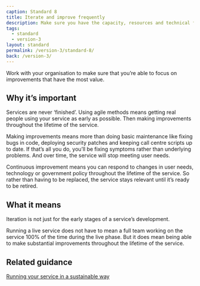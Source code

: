 ```yaml
---
caption: Standard 8
title: Iterate and improve frequently
description: Make sure you have the capacity, resources and technical flexibility to iterate and improve the service frequently.
tags:
  - standard
  - version-3
layout: standard
permalink: /version-3/standard-8/
back: /version-3/
---
```


Work with your organisation to make sure that you’re able to focus on improvements that have the most value.

## Why it’s important

Services are never ‘finished’. Using agile methods means getting real people using your service as early as possible. Then making improvements throughout the lifetime of the service.

Making improvements means more than doing basic maintenance like fixing bugs in code, deploying security patches and keeping call centre scripts up to date. If that’s all you do, you’ll be fixing symptoms rather than underlying problems. And over time, the service will stop meeting user needs.

Continuous improvement means you can respond to changes in user needs, technology or government policy throughout the lifetime of the service. So rather than having to be replaced, the service stays relevant until it’s ready to be retired.

## What it means

Iteration is not just for the early stages of a service’s development.

Running a live service does not have to mean a full team working on the service 100% of the time during the live phase. But it does mean being able to make substantial improvements throughout the lifetime of the service.

## Related guidance

[Running your service in a sustainable way](https://www.gov.uk/service-manual/agile-delivery/running-your-service-in-a-sustainable-way)

<!-- ## Service standard points

[1\. Understand users and their needs](https://www.gov.uk/service-manual/service-standard/point-1-understand-user-needs)

[2\. Solve a whole problem for users](https://www.gov.uk/service-manual/service-standard/point-2-solve-a-whole-problem)

[3\. Provide a joined up experience across all channels](https://www.gov.uk/service-manual/service-standard/point-3-join-up-across-channels)

[4\. Make the service simple to use](https://www.gov.uk/service-manual/service-standard/point-4-make-the-service-simple-to-use)

[5\. Make sure everyone can use the service](https://www.gov.uk/service-manual/service-standard/point-5-make-sure-everyone-can-use-the-service)

[6\. Have a multidisciplinary team](https://www.gov.uk/service-manual/service-standard/point-6-have-a-multidisciplinary-team)

[7\. Use agile ways of working](https://www.gov.uk/service-manual/service-standard/point-7-use-agile-ways-of-working)

[8\. Iterate and improve frequently](https://www.gov.uk/service-manual/service-standard/point-8-iterate-and-improve-frequently)

[9\. Create a secure service which protects users’ privacy](https://www.gov.uk/service-manual/service-standard/point-9-create-a-secure-service)

[10\. Define what success looks like and publish performance data](https://www.gov.uk/service-manual/service-standard/point-10-define-success-publish-performance-data)

[11\. Choose the right tools and technology](https://www.gov.uk/service-manual/service-standard/point-11-choose-the-right-tools-and-technology)

[12\. Make new source code open](https://www.gov.uk/service-manual/service-standard/point-12-make-new-source-code-open)

[13\. Use and contribute to open standards, common components and patterns](https://www.gov.uk/service-manual/service-standard/point-13-use-common-standards-components-patterns)

[14\. Operate a reliable service](https://www.gov.uk/service-manual/service-standard/point-14-operate-a-reliable-service) -->
